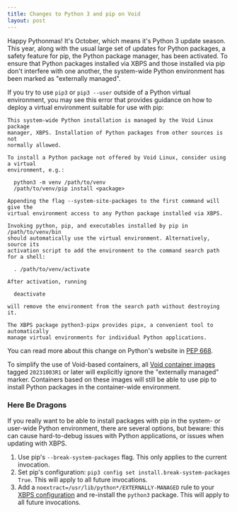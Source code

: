 ```yaml
---
title: Changes to Python 3 and pip on Void
layout: post
---
```


Happy Pythonmas! It's October, which means it's Python 3 update season. This
year, along with the usual large set of updates for Python packages, a safety
feature for pip, the Python package manager, has been activated. To ensure that
Python packages installed via XBPS and those installed via pip don't interfere
with one another, the system-wide Python environment has been marked as
"externally managed".

If you try to use `pip3` or `pip3 --user` outside of a Python virtual environment,
you may see this error that provides guidance on how to deploy a virtual
environment suitable for use with pip:

```
This system-wide Python installation is managed by the Void Linux package
manager, XBPS. Installation of Python packages from other sources is not
normally allowed.

To install a Python package not offered by Void Linux, consider using a virtual
environment, e.g.:

  python3 -m venv /path/to/venv
  /path/to/venv/pip install <package>

Appending the flag --system-site-packages to the first command will give the
virtual environment access to any Python package installed via XBPS.

Invoking python, pip, and executables installed by pip in /path/to/venv/bin
should automatically use the virtual environment. Alternatively, source its
activation script to add the environment to the command search path for a shell:

  . /path/to/venv/activate

After activation, running

  deactivate

will remove the environment from the search path without destroying it.

The XBPS package python3-pipx provides pipx, a convenient tool to automatically
manage virtual environments for individual Python applications.
```

You can read more about this change on Python's website in [PEP 668](https://peps.python.org/pep-0668/).

To simplify the use of Void-based containers, all [Void container images](https://voidlinux.org/download/#containers)
tagged `20231003R1` or later will explicitly ignore the "externally managed"
marker. Containers based on these images will still be able to use pip to
install Python packages in the container-wide environment.

### Here Be Dragons

If you really want to be able to install packages with pip in the system- or
user-wide Python environment, there are several options, but beware: this can
cause hard-to-debug issues with Python applications, or issues when updating with
XBPS.

1. Use pip's `--break-system-packages` flag. This only applies to the current invocation.
2. Set pip's configuration: `pip3 config set install.break-system-packages True`.
   This will apply to all future invocations.
3. Add a `noextract=/usr/lib/python*/EXTERNALLY-MANAGED` rule to your
   [XBPS configuration](https://man.voidlinux.org/xbps.d.5) and re-install the
   `python3` package. This will apply to all future invocations.
